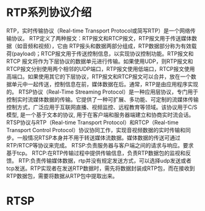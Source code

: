 # RTP系列协议介绍
  RTP，实时传输协议（Real-time Transport Protocol或简写RTP）是一个网络传输协议。
RTP定义了两种报文：RTP报文和RTCP报文，RTP报文用于传送媒体数据（如音频和视频），它由 RTP报头和数据两部分组成，RTP数据部分称为有效载荷(payload)；RTCP报文用于传送控制信息，以实现协议控制功能。RTP报文和RTCP 报文将作为下层协议的数据单元进行传输。如果使用UDP，则RTP报文和RTCP报文分别使用两个相邻的UDP端口，RTP报文使用低端口，RTCP报文使用高端口。如果使用其它的下层协议，RTP报文和RTCP报文可以合并，放在一个数据单元中一起传送，控制信息在前，媒体数据在后。通常，RTP是由应用程序实现的。
  RTSP协议（Real-Time Streaming Protocol）是一种应用层协议，专门用于控制实时流媒体数据的传输。它提供了一种可扩展、多功能、可定制的流媒体传输控制方式，广泛应用于互联网直播、视频监控、远程教育等领域。该协议用于C/S模型, 是一个基于文本的协议, 用于在客户端和服务器端建立和协商实时流会话。
	RTSP协议与RTP（Real-time Transport Protocol）和RTCP（Real-time Transport Control Protocol）协议协同工作，实现音视频数据的实时传输和同步。一般情况RTSP本身并不用于转送媒体流数据。媒体数据的传送可通过RTP/RTCP等协议来完成。
  RTSP:负责服务器与客户端之间的请求与响应。要求基于tcp。
  RTCP:在RTP传输过程中提供传输信息，负责RTP数据包的监视和反馈。
  RTP:负责传输媒体数据，rtp并没有规定发送方式，可以选择udp发送或者tcp发送。RTP实现者在发送RTP数据时，需先将数据封装成RTP包，而在接收到RTP数据包，需要将数据从RTP包中提取出来。
# RTSP
